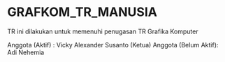 # GRAFKOM_TR_MANUSIA

TR ini dilakukan untuk memenuhi penugasan TR Grafika Komputer


Anggota (Aktif) :
Vicky Alexander Susanto (Ketua)
Anggota (Belum Aktif):
Adi
Nehemia
